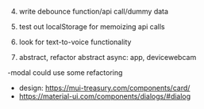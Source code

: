 

4. write debounce function/api call/dummy data

5. test out localStorage for memoizing api calls

6. look for text-to-voice functionality

7. abstract, refactor
abstract async: app, devicewebcam

-modal could use some refactoring



- design:
https://mui-treasury.com/components/card/
- https://material-ui.com/components/dialogs/#dialog
